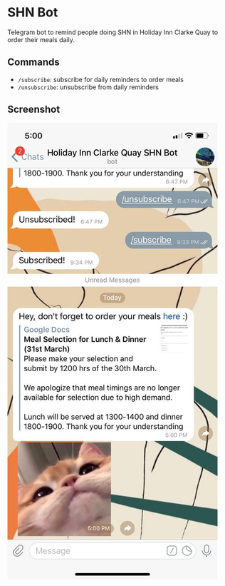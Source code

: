 # SHN Bot

Telegram bot to remind people doing SHN in Holiday Inn Clarke Quay to order their meals daily.

## Commands
- `/subscribe`: subscribe for daily reminders to order meals
- `/unsubscribe`: unsubscribe from daily reminders

## Screenshot
![SHN Bot](./res/screenshot.jpg "Screenshot")